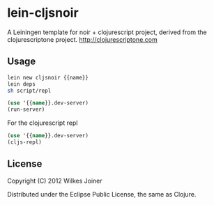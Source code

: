 # lein-cljsnoir

A Leiningen template for noir + clojurescript project, derived from the clojurescriptone project.
http://clojurescriptone.com

## Usage
```bash
lein new cljsnoir {{name}}
lein deps
sh script/repl
```

```clojure
(use '{{name}}.dev-server)
(run-server)
```

For the clojurescript repl
```clojure
(use '{{name}}.dev-server)
(cljs-repl)
```

## License

Copyright (C) 2012 Wilkes Joiner

Distributed under the Eclipse Public License, the same as Clojure.
